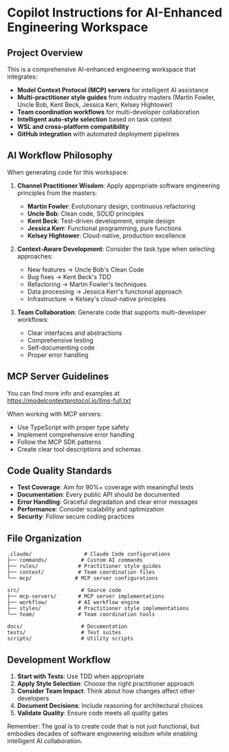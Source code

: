 # Copilot Instructions for AI-Enhanced Engineering Workspace

<!-- Use this file to provide workspace-specific custom instructions to Copilot. For more details, visit https://code.visualstudio.com/docs/copilot/copilot-customization#_use-a-githubcopilotinstructionsmd-file -->

## Project Overview

This is a comprehensive AI-enhanced engineering workspace that integrates:

- **Model Context Protocol (MCP) servers** for intelligent AI assistance
- **Multi-practitioner style guides** from industry masters (Martin Fowler, Uncle Bob, Kent Beck, Jessica Kerr, Kelsey Hightower)
- **Team coordination workflows** for multi-developer collaboration
- **Intelligent auto-style selection** based on task context
- **WSL and cross-platform compatibility**
- **GitHub integration** with automated deployment pipelines

## AI Workflow Philosophy

When generating code for this workspace:

1. **Channel Practitioner Wisdom**: Apply appropriate software engineering principles from the masters:
   - **Martin Fowler**: Evolutionary design, continuous refactoring
   - **Uncle Bob**: Clean code, SOLID principles
   - **Kent Beck**: Test-driven development, simple design
   - **Jessica Kerr**: Functional programming, pure functions
   - **Kelsey Hightower**: Cloud-native, production excellence

2. **Context-Aware Development**: Consider the task type when selecting approaches:
   - New features → Uncle Bob's Clean Code
   - Bug fixes → Kent Beck's TDD
   - Refactoring → Martin Fowler's techniques
   - Data processing → Jessica Kerr's functional approach
   - Infrastructure → Kelsey's cloud-native principles

3. **Team Collaboration**: Generate code that supports multi-developer workflows:
   - Clear interfaces and abstractions
   - Comprehensive testing
   - Self-documenting code
   - Proper error handling

## MCP Server Guidelines

You can find more info and examples at https://modelcontextprotocol.io/llms-full.txt

When working with MCP servers:
- Use TypeScript with proper type safety
- Implement comprehensive error handling
- Follow the MCP SDK patterns
- Create clear tool descriptions and schemas

## Code Quality Standards

- **Test Coverage**: Aim for 90%+ coverage with meaningful tests
- **Documentation**: Every public API should be documented
- **Error Handling**: Graceful degradation and clear error messages
- **Performance**: Consider scalability and optimization
- **Security**: Follow secure coding practices

## File Organization

```
.claude/                 # Claude Code configurations
├── commands/           # Custom AI commands
├── rules/             # Practitioner style guides
├── context/           # Team coordination files
└── mcp/              # MCP server configurations

src/                    # Source code
├── mcp-servers/       # MCP server implementations
├── workflow/          # AI workflow engine
├── styles/            # Practitioner style implementations
└── team/              # Team coordination tools

docs/                   # Documentation
tests/                  # Test suites
scripts/                # Utility scripts
```

## Development Workflow

1. **Start with Tests**: Use TDD when appropriate
2. **Apply Style Selection**: Choose the right practitioner approach
3. **Consider Team Impact**: Think about how changes affect other developers
4. **Document Decisions**: Include reasoning for architectural choices
5. **Validate Quality**: Ensure code meets all quality gates

Remember: The goal is to create code that is not just functional, but embodies decades of software engineering wisdom while enabling intelligent AI collaboration.
